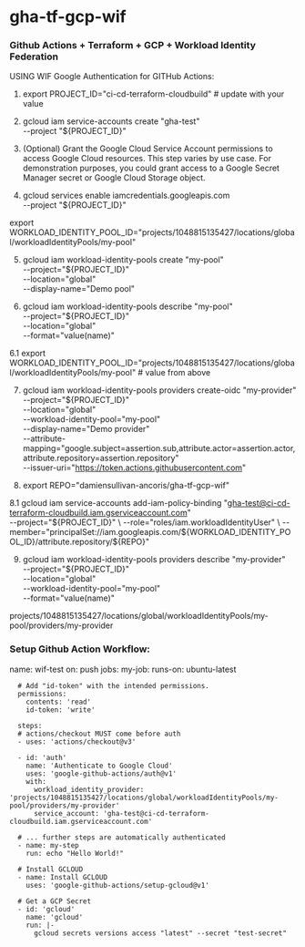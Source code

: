 # gha-tf-gcp-wif

### Github Actions + Terraform + GCP + Workload Identity Federation 

USING WIF Google Authentication for GITHub Actions:

1.	export PROJECT_ID="ci-cd-terraform-cloudbuild" # update with your value

2.	gcloud iam service-accounts create "gha-test" \
  --project "${PROJECT_ID}"

3. (Optional) Grant the Google Cloud Service Account permissions to access Google Cloud resources. This step varies by use case. For demonstration purposes, you could grant access to a Google Secret Manager secret or Google Cloud Storage object.

4. gcloud services enable iamcredentials.googleapis.com \
  --project "${PROJECT_ID}"

export WORKLOAD_IDENTITY_POOL_ID="projects/1048815135427/locations/global/workloadIdentityPools/my-pool"

5. gcloud iam workload-identity-pools create "my-pool" \
  --project="${PROJECT_ID}" \
  --location="global" \
  --display-name="Demo pool"

6. gcloud iam workload-identity-pools describe "my-pool" \
  --project="${PROJECT_ID}" \
  --location="global" \
  --format="value(name)"

6.1 export WORKLOAD_IDENTITY_POOL_ID="projects/1048815135427/locations/global/workloadIdentityPools/my-pool" # value from above

7. gcloud iam workload-identity-pools providers create-oidc "my-provider" \
  --project="${PROJECT_ID}" \
  --location="global" \
  --workload-identity-pool="my-pool" \
  --display-name="Demo provider" \
  --attribute-mapping="google.subject=assertion.sub,attribute.actor=assertion.actor,attribute.repository=assertion.repository" \
  --issuer-uri="https://token.actions.githubusercontent.com"

8. export REPO="damiensullivan-ancoris/gha-tf-gcp-wif" 

8.1 gcloud iam service-accounts add-iam-policy-binding "gha-test@ci-cd-terraform-cloudbuild.iam.gserviceaccount.com" \
  --project="${PROJECT_ID}" \
  --role="roles/iam.workloadIdentityUser" \
  --member="principalSet://iam.googleapis.com/${WORKLOAD_IDENTITY_POOL_ID}/attribute.repository/${REPO}"

9. gcloud iam workload-identity-pools providers describe "my-provider" \
  --project="${PROJECT_ID}" \
  --location="global" \
  --workload-identity-pool="my-pool" \
  --format="value(name)"

projects/1048815135427/locations/global/workloadIdentityPools/my-pool/providers/my-provider

### Setup Github Action Workflow: 

  name: wif-test
  on: push
  jobs:
    my-job: 
      runs-on: ubuntu-latest
      
      # Add "id-token" with the intended permissions.
      permissions:
        contents: 'read'
        id-token: 'write'
  
      steps:
      # actions/checkout MUST come before auth
      - uses: 'actions/checkout@v3'
  
      - id: 'auth'
        name: 'Authenticate to Google Cloud'
        uses: 'google-github-actions/auth@v1'
        with:
          workload_identity_provider: 'projects/1048815135427/locations/global/workloadIdentityPools/my-pool/providers/my-provider'
          service_account: 'gha-test@ci-cd-terraform-cloudbuild.iam.gserviceaccount.com'
  
      # ... further steps are automatically authenticated
      - name: my-step
        run: echo "Hello World!"
        
      # Install GCLOUD
      - name: Install GCLOUD
        uses: 'google-github-actions/setup-gcloud@v1'
        
      # Get a GCP Secret
      - id: 'gcloud'
        name: 'gcloud'
        run: |-
          gcloud secrets versions access "latest" --secret "test-secret"

